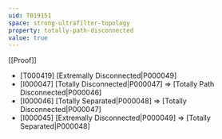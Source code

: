 ```yaml
---
uid: T019151
space: strong-ultrafilter-topology
property: totally-path-disconnected
value: true
---
```

[[Proof]]

* [T000419] [Extremally Disconnected|P000049]
* [I000047] [Totally Disconnected|P000047] => [Totally Path Disconnected|P000046]
* [I000046] [Totally Separated|P000048] => [Totally Disconnected|P000047]
* [I000045] [Extremally Disconnected|P000049] => [Totally Separated|P000048]

